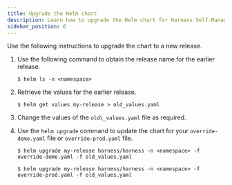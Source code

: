```yaml
---
title: Upgrade the Helm chart
description: Learn how to upgrade the Helm chart for Harness Self-Managed Enterprise Edition. 
sidebar_position: 6
---
```


Use the following instructions to upgrade the chart to a new release. 

1. Use the following command to obtain the release name for the earlier release. 

   ``` 
   $ helm ls -n <namespace>
   ```

2. Retrieve the values for the earlier release.

   ```
   $ helm get values my-release > old_values.yaml
   ```

3. Change the values of the `old\_values.yaml` file as required.

4. Use the `helm upgrade` command to update the chart for your `override-demo.yaml` file or `override-prod.yaml` file. 

   ```
   $ helm upgrade my-release harness/harness -n <namespace> -f override-demo.yaml -f old_values.yaml
   ```

   ```
   $ helm upgrade my-release harness/harness -n <namespace> -f override-prod.yaml -f old_values.yaml
   ```

